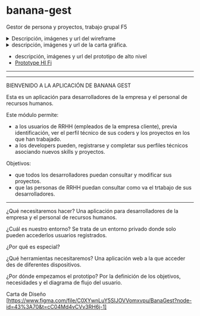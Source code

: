 # banana-gest
Gestor de persona y proyectos, trabajo grupal F5


 
<details>
<summary>Descripción, imágenes y url del wireframe</summary>
<br>
![](./img/banangestwf.png)
</details>

<details>
<summary>descripción, imágenes y url de la carta gráfica.</summary>
<br>
![](./img/styleguide-banangest.png)
</details>

- descripción, imágenes y url del prototipo de alto nivel
- [Prototype HI Fi](https://www.figma.com/proto/k801nkZg6bOtiTVxsGczlY/Banana-Gest-prototype?node-id=1-337&scaling=min-zoom&page-id=0%3A1&starting-point-node-id=1%3A337)


------------
------------
BIENVENIDO A LA APLICACIÓN DE BANANA GEST

Esta es un aplicación para desarrolladores de la empresa y el personal de recursos humanos.

Este módulo permite:
- a los usuarios de RRHH (empleados de la empresa cliente), previa identificación, ver el perfil técnico de sus coders y los proyectos en los que han trabajado.
- a los developers pueden, registrarse y completar sus perfiles técnicos asociando nuevos skills y proyectos.


Objetivos:
- que todos los desarrolladores puedan consultar y modificar sus proyectos.
- que las personas de RRHH puedan consultar como va el trtabajo de sus desarrolladores.


-----------
¿Qué necesitaremos hacer?
Una aplicación para desarrolladores de la empresa y el personal de recursos humanos.

¿Cuál es nuestro entorno?
Se trata de un entorno privado donde solo pueden accederlos usuarios registrados.

¿Por qué es especial?


¿Qué herramientas necesitaremos?
Una aplicación web a la que acceder des de diferentes dispositivos.

¿Por dónde empezamos el prototipo?
Por la definición de los objetivos, necesidades y el diagrama de flujo del usuario.

Carta de Diseño [https://www.figma.com/file/C0XYwnLuY5SlJOVVomxvpu/BanaGest?node-id=43%3A70&t=cC04Md4vCVv3RH6j-1]
